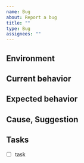 ```yaml
---
name: Bug
about: Report a bug
title: ""
type: Bug
assignees: ""
---
```


## Environment

## Current behavior

## Expected behavior

## Cause, Suggestion

## Tasks

- [ ] task

